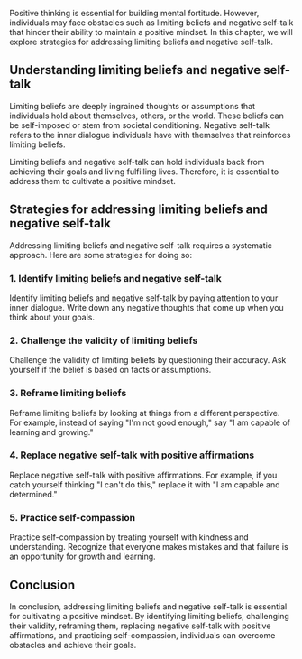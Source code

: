 
Positive thinking is essential for building mental fortitude. However, individuals may face obstacles such as limiting beliefs and negative self-talk that hinder their ability to maintain a positive mindset. In this chapter, we will explore strategies for addressing limiting beliefs and negative self-talk.

Understanding limiting beliefs and negative self-talk
-----------------------------------------------------

Limiting beliefs are deeply ingrained thoughts or assumptions that individuals hold about themselves, others, or the world. These beliefs can be self-imposed or stem from societal conditioning. Negative self-talk refers to the inner dialogue individuals have with themselves that reinforces limiting beliefs.

Limiting beliefs and negative self-talk can hold individuals back from achieving their goals and living fulfilling lives. Therefore, it is essential to address them to cultivate a positive mindset.

Strategies for addressing limiting beliefs and negative self-talk
-----------------------------------------------------------------

Addressing limiting beliefs and negative self-talk requires a systematic approach. Here are some strategies for doing so:

### 1. Identify limiting beliefs and negative self-talk

Identify limiting beliefs and negative self-talk by paying attention to your inner dialogue. Write down any negative thoughts that come up when you think about your goals.

### 2. Challenge the validity of limiting beliefs

Challenge the validity of limiting beliefs by questioning their accuracy. Ask yourself if the belief is based on facts or assumptions.

### 3. Reframe limiting beliefs

Reframe limiting beliefs by looking at things from a different perspective. For example, instead of saying "I'm not good enough," say "I am capable of learning and growing."

### 4. Replace negative self-talk with positive affirmations

Replace negative self-talk with positive affirmations. For example, if you catch yourself thinking "I can't do this," replace it with "I am capable and determined."

### 5. Practice self-compassion

Practice self-compassion by treating yourself with kindness and understanding. Recognize that everyone makes mistakes and that failure is an opportunity for growth and learning.

Conclusion
----------

In conclusion, addressing limiting beliefs and negative self-talk is essential for cultivating a positive mindset. By identifying limiting beliefs, challenging their validity, reframing them, replacing negative self-talk with positive affirmations, and practicing self-compassion, individuals can overcome obstacles and achieve their goals.
